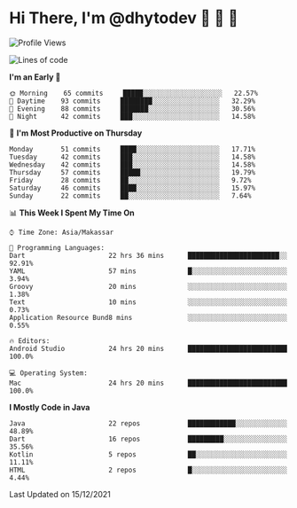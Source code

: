 # Hi There, I'm @dhytodev 👋 👋 👋

<!--
**DhytoDev/dhytodev** is a ✨ _special_ ✨ repository because its `README.md` (this file) appears on your GitHub profile.

Here are some ideas to get you started:

- 🔭 I’m currently working on ...
- 🌱 I’m currently learning ...
- 👯 I’m looking to collaborate on ...
- 🤔 I’m looking for help with ...
- 💬 Ask me about ...
- 📫 How to reach me: ...
- 😄 Pronouns: ...
- ⚡ Fun fact: ...
-->

<!--START_SECTION:waka-->
![Profile Views](http://img.shields.io/badge/Profile%20Views-0-blue)

![Lines of code](https://img.shields.io/badge/From%20Hello%20World%20I%27ve%20Written-138%20Thousand%20lines%20of%20code-blue)

**I'm an Early 🐤** 

```text
🌞 Morning    65 commits     █████░░░░░░░░░░░░░░░░░░░░   22.57% 
🌆 Daytime    93 commits     ████████░░░░░░░░░░░░░░░░░   32.29% 
🌃 Evening    88 commits     ███████░░░░░░░░░░░░░░░░░░   30.56% 
🌙 Night      42 commits     ███░░░░░░░░░░░░░░░░░░░░░░   14.58%

```
📅 **I'm Most Productive on Thursday** 

```text
Monday       51 commits     ████░░░░░░░░░░░░░░░░░░░░░   17.71% 
Tuesday      42 commits     ███░░░░░░░░░░░░░░░░░░░░░░   14.58% 
Wednesday    42 commits     ███░░░░░░░░░░░░░░░░░░░░░░   14.58% 
Thursday     57 commits     █████░░░░░░░░░░░░░░░░░░░░   19.79% 
Friday       28 commits     ██░░░░░░░░░░░░░░░░░░░░░░░   9.72% 
Saturday     46 commits     ████░░░░░░░░░░░░░░░░░░░░░   15.97% 
Sunday       22 commits     ██░░░░░░░░░░░░░░░░░░░░░░░   7.64%

```


📊 **This Week I Spent My Time On** 

```text
⌚︎ Time Zone: Asia/Makassar

💬 Programming Languages: 
Dart                     22 hrs 36 mins      ███████████████████████░░   92.91% 
YAML                     57 mins             █░░░░░░░░░░░░░░░░░░░░░░░░   3.94% 
Groovy                   20 mins             ░░░░░░░░░░░░░░░░░░░░░░░░░   1.38% 
Text                     10 mins             ░░░░░░░░░░░░░░░░░░░░░░░░░   0.73% 
Application Resource Bund8 mins              ░░░░░░░░░░░░░░░░░░░░░░░░░   0.55%

🔥 Editors: 
Android Studio           24 hrs 20 mins      █████████████████████████   100.0%

💻 Operating System: 
Mac                      24 hrs 20 mins      █████████████████████████   100.0%

```

**I Mostly Code in Java** 

```text
Java                     22 repos            ████████████░░░░░░░░░░░░░   48.89% 
Dart                     16 repos            █████████░░░░░░░░░░░░░░░░   35.56% 
Kotlin                   5 repos             ██░░░░░░░░░░░░░░░░░░░░░░░   11.11% 
HTML                     2 repos             █░░░░░░░░░░░░░░░░░░░░░░░░   4.44%

```



 Last Updated on 15/12/2021
<!--END_SECTION:waka-->
